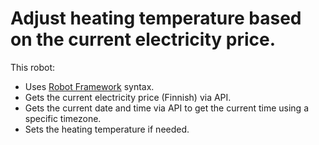 # Adjust heating temperature based on the current electricity price.

This robot:

- Uses [Robot Framework](https://robocorp.com/docs/languages-and-frameworks/robot-framework/basics) syntax.
- Gets the current electricity price (Finnish) via API.
- Gets the current date and time via API to get the current time using a specific timezone. 
- Sets the heating temperature if needed. 
